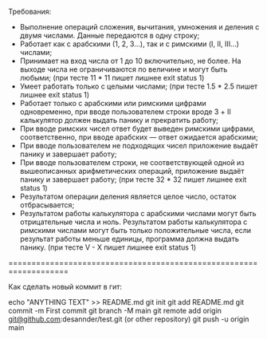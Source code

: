 Требования:

* Выполнение операций сложения, вычитания, умножения и деления с двумя числами. Данные передаются в одну строку;
* Работает как с арабскими (1, 2, 3...), так и с римскими (I, II, III...) числами;
* Принимает на вход числа от 1 до 10 включительно, не более. На выходе числа не ограничиваются по величине и могут быть любыми; (при тесте 11 * 11 пишет лишнее exit status 1)
* Умеет работать только с целыми числами; (при тесте 1.5 * 2.5 пишет лишнее exit status 1)
* Работает только с арабскими или римскими цифрами одновременно, при вводе пользователем строки вроде 3 + II калькулятор должен выдать панику и прекратить работу;
* При вводе римских чисел ответ будет выведен римскими цифрами, соответственно, при вводе арабских — ответ ожидается арабскими;
* При вводе пользователем не подходящих чисел приложение выдаёт панику и завершает работу;
* При вводе пользователем строки, не соответствующей одной из вышеописанных арифметических операций, приложение выдаёт панику и завершает работу; (при тесте 32 * 32 пишет лишнее exit status 1)
* Результатом операции деления является целое число, остаток отбрасывается;
* Результатом работы калькулятора с арабскими числами могут быть отрицательные числа и ноль. Результатом работы калькулятора с римскими числами могут быть только положительные числа, если результат работы меньше единицы, программа должна выдать панику. (при тесте V - X пишет лишнее exit status 1) 

===================================================================

Как сделать новый коммит в гит:

echo "ANYTHING TEXT" >> README.md
git init
git add README.md
git commit -m First commit
git branch -M main
git remote add origin git@github.com:desannder/test.git (or other repository)
git push -u origin main
